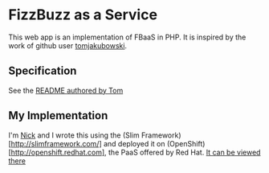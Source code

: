 # FizzBuzz as a Service

This web app is an implementation of FBaaS in PHP. It is inspired by the work 
of github user [tomjakubowski](https://github.com/tomjakubowski/fbaas). 

## Specification

See the [README authored by 
Tom](https://github.com/tomjakubowski/fbaas/blob/master/README.md)

## My Implementation

I'm [Nick](http://nick.gs/) and I wrote this using the (Slim 
Framework)[http://slimframework.com/] and deployed it on 
(OpenShift)[http://openshift.redhat.com], the PaaS offered by Red Hat. [It can 
be viewed there](http://fbaas-sevengraff.rhcloud.com/index.php/fizzbuzz/1,100)
